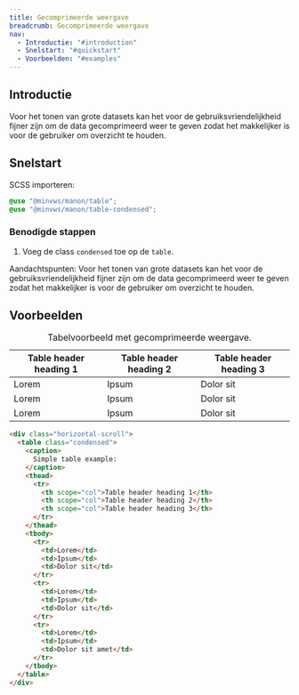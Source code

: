 ```yaml
---
title: Gecomprimeerde weergave
breadcrumb: Gecomprimeerde weergave
nav:
  - Introductie: "#introduction"
  - Snelstart: "#quickstart"
  - Voorbeelden: "#examples"
---
```


<h2 id="introduction">Introductie</h2>

Voor het tonen van grote datasets kan het voor de gebruiksvriendelijkheid fijner
zijn om de data gecomprimeerd weer te geven zodat het makkelijker is voor de
gebruiker om overzicht te houden.

<h2 id="quickstart">Snelstart</h2>

SCSS importeren:

```scss
@use "@minvws/manon/table";
@use "@minvws/manon/table-condensed";
```

### Benodigde stappen

1. Voeg de class `condensed` toe op de `table`.

<p class="explanation">
  <span>Aandachtspunten:</span>
  Voor het tonen van grote datasets kan het voor de gebruiksvriendelijkheid
  fijner zijn om de data gecomprimeerd weer te geven zodat het makkelijker is
  voor de gebruiker om overzicht te houden.
</p>

<h2 id="examples">Voorbeelden</h2>

<div class="horizontal-scroll">
  <table class="condensed">
    <caption> Tabelvoorbeeld met gecomprimeerde weergave. </caption>
    <thead>
      <tr>
        <th scope="col">Table header heading 1</th>
        <th scope="col">Table header heading 2</th>
        <th scope="col">Table header heading 3</th>
      </tr>
    </thead>
    <tbody>
      <tr>
        <td>Lorem</td>
        <td>Ipsum</td>
        <td>Dolor sit</td>
      </tr>
      <tr>
        <td>Lorem</td>
        <td>Ipsum</td>
        <td>Dolor sit</td>
      </tr>
      <tr>
        <td>Lorem</td>
        <td>Ipsum</td>
        <td>Dolor sit</td>
      </tr>
    </tbody>
  </table>
</div>

```html
<div class="horizontal-scroll">
  <table class="condensed">
    <caption>
      Simple table example:
    </caption>
    <thead>
      <tr>
        <th scope="col">Table header heading 1</th>
        <th scope="col">Table header heading 2</th>
        <th scope="col">Table header heading 3</th>
      </tr>
    </thead>
    <tbody>
      <tr>
        <td>Lorem</td>
        <td>Ipsum</td>
        <td>Dolor sit</td>
      </tr>
      <tr>
        <td>Lorem</td>
        <td>Ipsum</td>
        <td>Dolor sit</td>
      </tr>
      <tr>
        <td>Lorem</td>
        <td>Ipsum</td>
        <td>Dolor sit amet</td>
      </tr>
    </tbody>
  </table>
</div>
```
